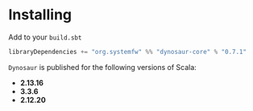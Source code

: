 # Installing

Add to your `build.sbt`

```scala
libraryDependencies += "org.systemfw" %% "dynosaur-core" % "0.7.1"
```

`Dynosaur` is published for the following versions of Scala:

- **2.13.16**
- **3.3.6**
- **2.12.20**
